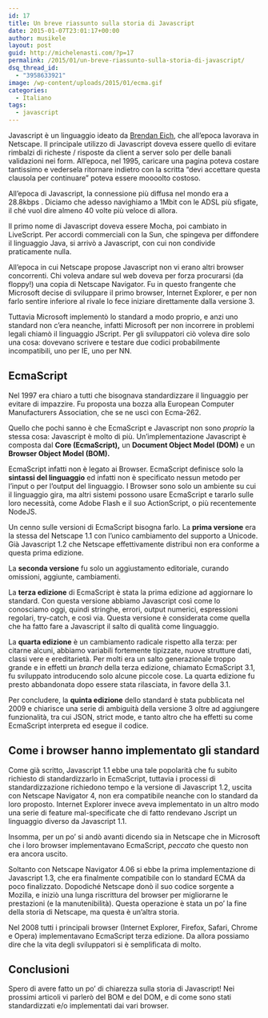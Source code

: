 ```yaml
---
id: 17
title: Un breve riassunto sulla storia di Javascript
date: 2015-01-07T23:01:17+00:00
author: musikele
layout: post
guid: http://michelenasti.com/?p=17
permalink: /2015/01/un-breve-riassunto-sulla-storia-di-javascript/
dsq_thread_id:
  - "3958633921"
image: /wp-content/uploads/2015/01/ecma.gif
categories:
  - Italiano
tags:
  - javascript
---
```

Javascript è un linguaggio ideato da [Brendan Eich](http://en.wikipedia.org/wiki/Brendan_Eich "Brendan Eich"), che all’epoca lavorava in Netscape. Il principale utilizzo di Javascript doveva essere quello di evitare rimbalzi di richeste / risposte da client a server solo per delle banali validazioni nei form. All’epoca, nel 1995, caricare una pagina poteva costare tantissimo e vedersela ritornare indietro con la scritta “devi accettare questa clausola per continuare” poteva essere moooolto costoso.

All’epoca di Javascript, la connessione più diffusa nel mondo era a 28.8kbps . Diciamo che adesso navighiamo a 1Mbit con le ADSL più sfigate, il ché vuol dire almeno 40 volte più veloce di allora.

Il primo nome di Javascript doveva essere Mocha, poi cambiato in LiveScript. Per accordi commerciali con la Sun, che spingeva per diffondere il linguaggio Java, si arrivò a Javascript, con cui non condivide praticamente nulla.

All’epoca in cui Netscape propose Javascript non vi erano altri browser concorrenti. Chi voleva andare sul web doveva per forza procurarsi (da floppy!) una copia di Netscape Navigator. Fu in questo frangente che Microsoft decise di sviluppare il primo browser, Internet Explorer, e per non farlo sentire inferiore al rivale lo fece iniziare direttamente dalla versione 3.

Tuttavia Microsoft implementò lo standard a modo proprio, e anzi uno standard non c’era neanche, infatti Microsoft per non incorrere in problemi legali chiamò il linguaggio JScript. Per gli sviluppatori ciò voleva dire solo una cosa: dovevano scrivere e testare due codici probabilmente incompatibili, uno per IE, uno per NN.

## EcmaScript

Nel 1997 era chiaro a tutti che bisognava standardizzare il linguaggio per evitare di impazzire. Fu proposta una bozza alla European Computer Manufacturers Association, che se ne uscì con Ecma-262.

Quello che pochi sanno è che EcmaScript e Javascript non sono _proprio_ la stessa cosa: Javascript è molto di più. Un’implementazione Javascript è composta dal **Core (EcmaScript),** un **Document Object Model (DOM)** e un **Browser Object Model (BOM).** 

EcmaScript infatti non è legato ai Browser. EcmaScript definisce solo la **sintassi del linguaggio** ed infatti non è specificato nessun metodo per l’input o per l’output del linguaggio. I Browser sono solo un ambiente su cui il linguaggio gira, ma altri sistemi possono usare EcmaScript e tararlo sulle loro necessità, come Adobe Flash e il suo ActionScript, o più recentemente NodeJS.

Un cenno sulle versioni di EcmaScript bisogna farlo. La **prima versione** era la stessa del Netscape 1.1 con l’unico cambiamento del supporto a Unicode. Già Javascript 1.2 che Netscape effettivamente distribuì non era conforme a questa prima edizione.

La **seconda versione** fu solo un aggiustamento editoriale, curando omissioni, aggiunte, cambiamenti.

La **terza edizione** di EcmaScript è stata la prima edizione ad aggiornare lo standard. Con questa versione abbiamo Javascript così come lo conosciamo oggi, quindi stringhe, errori, output numerici, espressioni regolari, try-catch, e così via. Questa versione è considerata come quella che ha fatto fare a Javascript il salto di qualità come linguaggio.

La **quarta edizione** è un cambiamento radicale rispetto alla terza: per citarne alcuni, abbiamo variabili fortemente tipizzate, nuove strutture dati, classi vere e ereditarietà. Per molti era un salto generazionale troppo grande e in effetti un _branch_ della terza edizione, chiamato EcmaScript 3.1, fu sviluppato introducendo solo alcune piccole cose. La quarta edizione fu presto abbandonata dopo essere stata rilasciata, in favore della 3.1.

Per concludere, la **quinta edizione** dello standard è stata pubblicata nel 2009 e chiarisce una serie di ambiguità della versione 3 oltre ad aggiungere funzionalità, tra cui JSON, strict mode, e tanto altro che ha effetti su come EcmaScript interpreta ed esegue il codice.

## Come i browser hanno implementato gli standard

Come già scritto, Javascript 1.1 ebbe una tale popolarità che fu subito richiesto di standardizzarlo in EcmaScript, tuttavia i processi di standardizzazione richiedono tempo e la versione di Javascript 1.2, uscita con Netscape Navigator 4, non era compatibile neanche con lo standard da loro proposto. Internet Explorer invece aveva implementato in un altro modo una serie di feature mal-specificate che di fatto rendevano Jscript un linguaggio diverso da Javascript 1.1.

Insomma, per un po’ si andò avanti dicendo sia in Netscape che in Microsoft che i loro browser implementavano EcmaScript, _peccato_ che questo non era ancora uscito.

Soltanto con Netscape Navigator 4.06 si ebbe la prima implementazione di Javascript 1.3, che era finalmente compatibile con lo standard ECMA da poco finalizzato. Dopodiché Netscape donò il suo codice sorgente a Mozilla, e iniziò una lunga riscrittura del browser per migliorarne le prestazioni (e la manutenibilità). Questa operazione è stata un po’ la fine della storia di Netscape, ma questa è un’altra storia.

Nel 2008 tutti i principali browser (Internet Explorer, Firefox, Safari, Chrome e Opera) implementavano EcmaScript terza edizione.  Da allora possiamo dire che la vita degli sviluppatori si è semplificata di molto.

## Conclusioni

Spero di avere fatto un po’ di chiarezza sulla storia di Javascript! Nei prossimi articoli vi parlerò del BOM e del DOM, e di come sono stati standardizzati e/o implementati dai vari browser.
